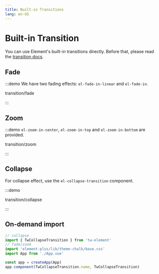 ```yaml
---
title: Built-in Transitions
lang: en-US
---
```


# Built-in Transition

You can use Element's built-in transitions directly.
Before that, please read the [transition docs](https://vuejs.org/v2/api/#transition).

## Fade

:::demo We have two fading effects: `el-fade-in-linear` and `el-fade-in`.

transition/fade

:::

## Zoom

:::demo `el-zoom-in-center`, `el-zoom-in-top` and `el-zoom-in-bottom` are provided.

transition/zoom

:::

## Collapse

For collapse effect, use the `el-collapse-transition` component.

:::demo

transition/collapse

:::

## On-demand import

```ts
// collapse
import { TwCollapseTransition } from 'tw-element'
// fade/zoom
import 'element-plus/lib/theme-chalk/base.css'
import App from './App.vue'

const app = createApp(App)
app.component(TwCollapseTransition.name, TwCollapseTransition)
```

